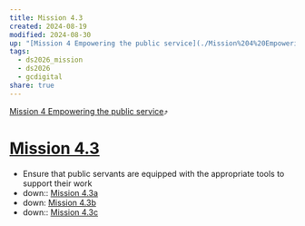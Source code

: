 ```yaml
---
title: Mission 4.3
created: 2024-08-19
modified: 2024-08-30
up: "[Mission 4 Empowering the public service](./Mission%204%20Empowering%20the%20public%20service.md)"
tags:
  - ds2026_mission
  - ds2026
  - gcdigital
share: true
---
```

[Mission 4 Empowering the public service](./Mission%204%20Empowering%20the%20public%20service.md)⤴️
# [Mission 4.3](Mission%204.3.md)
- Ensure that public servants are equipped with the appropriate tools to support their work
- down:: [Mission 4.3a](./Mission%204.3a.md)
- down: [Mission 4.3b](Mission%204.3b.md)
- down:: [Mission 4.3c](Mission%204.3c.md)

